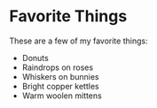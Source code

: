 # Favorite Things

These are a few of my favorite things:

- Donuts
- Raindrops on roses
- Whiskers on bunnies
- Bright copper kettles
- Warm woolen mittens
